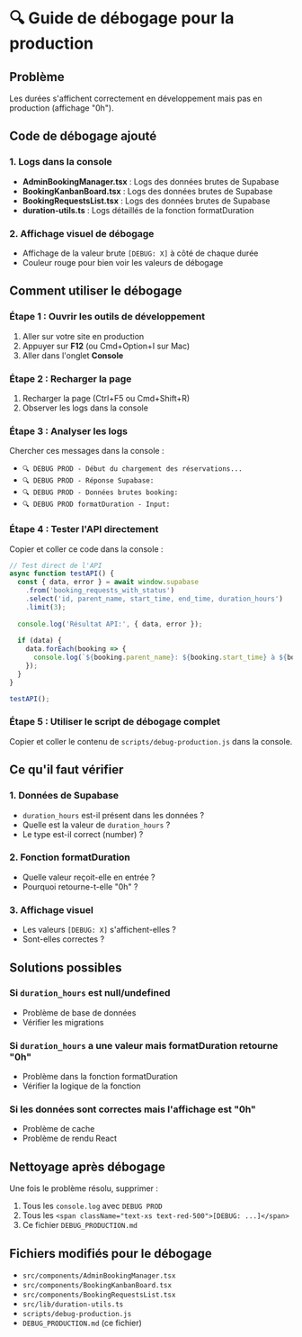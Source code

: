 # 🔍 Guide de débogage pour la production

## Problème
Les durées s'affichent correctement en développement mais pas en production (affichage "0h").

## Code de débogage ajouté

### 1. Logs dans la console
- **AdminBookingManager.tsx** : Logs des données brutes de Supabase
- **BookingKanbanBoard.tsx** : Logs des données brutes de Supabase  
- **BookingRequestsList.tsx** : Logs des données brutes de Supabase
- **duration-utils.ts** : Logs détaillés de la fonction formatDuration

### 2. Affichage visuel de débogage
- Affichage de la valeur brute `[DEBUG: X]` à côté de chaque durée
- Couleur rouge pour bien voir les valeurs de débogage

## Comment utiliser le débogage

### Étape 1 : Ouvrir les outils de développement
1. Aller sur votre site en production
2. Appuyer sur **F12** (ou Cmd+Option+I sur Mac)
3. Aller dans l'onglet **Console**

### Étape 2 : Recharger la page
1. Recharger la page (Ctrl+F5 ou Cmd+Shift+R)
2. Observer les logs dans la console

### Étape 3 : Analyser les logs
Chercher ces messages dans la console :
- `🔍 DEBUG PROD - Début du chargement des réservations...`
- `🔍 DEBUG PROD - Réponse Supabase:`
- `🔍 DEBUG PROD - Données brutes booking:`
- `🔍 DEBUG PROD formatDuration - Input:`

### Étape 4 : Tester l'API directement
Copier et coller ce code dans la console :

```javascript
// Test direct de l'API
async function testAPI() {
  const { data, error } = await window.supabase
    .from('booking_requests_with_status')
    .select('id, parent_name, start_time, end_time, duration_hours')
    .limit(3);
  
  console.log('Résultat API:', { data, error });
  
  if (data) {
    data.forEach(booking => {
      console.log(`${booking.parent_name}: ${booking.start_time} à ${booking.end_time} = ${booking.duration_hours}h`);
    });
  }
}

testAPI();
```

### Étape 5 : Utiliser le script de débogage complet
Copier et coller le contenu de `scripts/debug-production.js` dans la console.

## Ce qu'il faut vérifier

### 1. Données de Supabase
- `duration_hours` est-il présent dans les données ?
- Quelle est la valeur de `duration_hours` ?
- Le type est-il correct (number) ?

### 2. Fonction formatDuration
- Quelle valeur reçoit-elle en entrée ?
- Pourquoi retourne-t-elle "0h" ?

### 3. Affichage visuel
- Les valeurs `[DEBUG: X]` s'affichent-elles ?
- Sont-elles correctes ?

## Solutions possibles

### Si `duration_hours` est null/undefined
- Problème de base de données
- Vérifier les migrations

### Si `duration_hours` a une valeur mais formatDuration retourne "0h"
- Problème dans la fonction formatDuration
- Vérifier la logique de la fonction

### Si les données sont correctes mais l'affichage est "0h"
- Problème de cache
- Problème de rendu React

## Nettoyage après débogage

Une fois le problème résolu, supprimer :
1. Tous les `console.log` avec `DEBUG PROD`
2. Tous les `<span className="text-xs text-red-500">[DEBUG: ...]</span>`
3. Ce fichier `DEBUG_PRODUCTION.md`

## Fichiers modifiés pour le débogage

- `src/components/AdminBookingManager.tsx`
- `src/components/BookingKanbanBoard.tsx` 
- `src/components/BookingRequestsList.tsx`
- `src/lib/duration-utils.ts`
- `scripts/debug-production.js`
- `DEBUG_PRODUCTION.md` (ce fichier)

